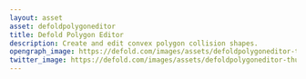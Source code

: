 ```yaml
---
layout: asset
asset: defoldpolygoneditor
title: Defold Polygon Editor
description: Create and edit convex polygon collision shapes.
opengraph_image: https://defold.com/images/assets/defoldpolygoneditor-thumb.png
twitter_image: https://defold.com/images/assets/defoldpolygoneditor-thumb.png
---
```


